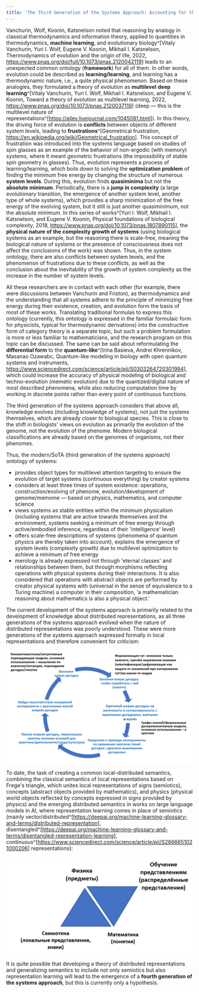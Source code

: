 ```yaml
---
title: 'The Third Generation of the Systems Approach: Accounting for the Evolution of Time'
---
```


Vanchurin, Wolf, Koonin, Katsnelson noted that reasoning by analogy in classical thermodynamics and information theory, applied to quantities in thermodynamics, **machine learning**, and evolutionary biology^[Vitaly Vanchurin, Yuri I. Wolf, Eugene V. Koonin, Mikhail I. Katsnelson, Thermodynamics of evolution and the origin of life, 2022, <https://www.pnas.org/doi/full/10.1073/pnas.2120042119>] leads to an unexpected common ontology (**framework**) for all of them. In other words, evolution could be described as **learning/learning**, and learning has a thermodynamic nature, i.e., a quite physical phenomenon. Based on these analogies, they formulated a theory of evolution as **multilevel** **deep** **learning**^[Vitaly Vanchurin, Yuri I. Wolf, Mikhail I. Katsnelson, and Eugene V. Koonin, Toward a theory of evolution as multilevel learning, 2022, <https://www.pnas.org/doi/10.1073/pnas.2120037119>] (deep — this is the multilevel nature of representations^[<https://ailev.livejournal.com/1045081.html>]). In this theory, the driving force of evolution is **conflicts** between objects of different system levels, leading to **frustrations**^[Geometrical frustration, <https://en.wikipedia.org/wiki/Geometrical_frustration>]. This concept of frustration was introduced into the systems language based on studies of spin glasses as an example of the behavior of non-ergodic (with memory) systems, where it meant geometric frustrations (the impossibility of stable spin geometry in glasses). Thus, evolution represents a process of learning/learning, which boils down to solving the **optimization problem** of finding the minimum free energy by changing the structure of numerous **system** **levels**. During this, evolution finds **quasiminima** but not the **absolute minimum**. Periodically, there is a **jump in complexity** (a large evolutionary transition, the emergence of another system level, another type of whole systems), which provides a sharp minimization of the free energy of the evolving system, but it still is just another quasiminimum, not the absolute minimum. In this series of works^[Yuri I. Wolf, Mikhail I. Katsnelson, and Eugene V. Koonin, Physical foundations of biological complexity, 2018, <https://www.pnas.org/doi/10.1073/pnas.1807890115>], the **physical nature of the complexity growth of systems** (using biological systems as an example, but the reasoning there is scale-free, meaning the biological nature of systems or the presence of consciousness does not affect the conclusions of the work) was shown. Thus, in the system ontology, there are also conflicts between system levels, and the phenomenon of frustrations due to these conflicts, as well as the conclusion about the inevitability of the growth of system complexity as the increase in the number of system levels.

All these researchers are in contact with each other (for example, there were discussions between Vanchurin and Friston), as thermodynamics and the understanding that all systems adhere to the principle of minimizing free energy during their existence, creation, and evolution form the basis of most of these works. Translating traditional formulas to express this ontology (currently, this ontology is expressed in the familiar formulaic form for physicists, typical for thermodynamic derivations) into the constructive form of category theory is a separate topic, but such a problem formulation is more or less familiar to mathematicians, and the research program on this topic can be discussed. The same can be said about reformulating the **differential form** to the **quantum-like**^[Irina Basieva, Andrei Khrennikov, Masanao Ozawabc, Quantum-like modeling in biology with open quantum systems and instruments, <https://www.sciencedirect.com/science/article/pii/S0303264720301994>], which could increase the accuracy of physical modeling of biological and techno-evolution (memetic evolution) due to the quantized/digital nature of most described phenomena, while also reducing computation time by working in discrete points rather than every point of continuous functions.

The third generation of the systems approach considers that above all, knowledge evolves (including knowledge of systems), not just the systems themselves, which are already closer to biological species. This is close to the shift in biologists' views on evolution as primarily the evolution of the genome, not the evolution of the phenome. Modern biological classifications are already based on the genomes of organisms, not their phenomes.

Thus, the modern/SoTA (third generation of the systems approach) ontology of systems:

-   provides object types for multilevel attention targeting to ensure the evolution of target systems (continuous everything) by creator systems
-   considers at least three times of system existence: operations, construction/evolving of phenome, evolution/development of genome/memome — based on physics, mathematics, and computer science
-   views systems as stable entities within the minimum physicalism (including systems that are active towards themselves and the environment, systems seeking a minimum of free energy through active/embodied inference, regardless of their 'intelligence' level)
-   offers scale-free descriptions of systems (phenomena of quantum physics are thereby taken into account), explains the emergence of system levels (complexity growth) due to multilevel optimization to achieve a minimum of free energy
-   merology is already expressed not through 'eternal classes' and relationships between them, but through morphisms reflecting operations with physical systems during their interactions. It is also considered that operations with abstract objects are performed by creator physical systems with (universal in the sense of equivalence to a Turing machine) a computer in their composition, 'a mathematician reasoning about mathematics is also a physical object.'

The current development of the systems approach is primarily related to the development of knowledge about distributed representations, as all three generations of the systems approach evolved when the nature of distributed representations was poorly understood. These were more generations of the systems approach expressed formally in local representations and therefore convenient for criticism:


![](07-the-third-generation-of-the-systems-approach-accounting-for-the-evolution-of-time-79.png)


To date, the task of creating a common local-distributed semantics, combining the classical semantics of local representations based on Frege's triangle, which unites local representations of signs (semiotics), concepts (abstract objects provided by mathematics), and physics (physical world objects reflected by concepts expressed in signs provided by physics) and the emerging distributed semantics in works on large language models in AI, where representation learning comes in place of semiotics (mainly vector/distributed^[<https://deepai.org/machine-learning-glossary-and-terms/distributed-representation>], disentangled^[<https://deepai.org/machine-learning-glossary-and-terms/disentangled-representation-learning>], continuous^[<https://www.sciencedirect.com/science/article/pii/S2666651021000206>] representations):


![](07-the-third-generation-of-the-systems-approach-accounting-for-the-evolution-of-time-80.png)


It is quite possible that developing a theory of distributed representations and generalizing semantics to include not only semiotics but also representation learning will lead to the emergence of a **fourth generation of the systems approach**, but this is currently only a hypothesis.